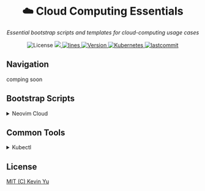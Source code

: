 <h1 align="center"> ☁️ Cloud Computing Essentials</h1>
<p align="center">
    <em>Essential bootstrap scripts and templates for cloud-computing usage cases</em>
</p>

<p align="center">
    <img src="https://img.shields.io/github/license/yqlbu/cloud-computing-essentials?color=critical" alt="License"/>
    <a href="https://hits.seeyoufarm.com">
      <img src="https://hits.seeyoufarm.com/api/count/incr/badge.svg?url=https%3A%2F%2Fgithub.com%2Fyqlbu%2Fcloud-computing-essentials&count_bg=%238C8C8B&title_bg=%23555555&icon=&icon_color=%23E7E7E7&title=hits&edge_flat=false"/>
    </a>
    <a href="https://img.shields.io/tokei/lines/github/yqlbu/cloud-computing-essentials?color=orange">
      <img src="https://img.shields.io/tokei/lines/github/yqlbu/cloud-computing-essentials?color=orange" alt="lines">
    </a>
    <a href="https://hub.docker.com/repository/docker/hikariai/">
        <img src="https://img.shields.io/badge/docker-20.10-blue" alt="Version">
    </a>
    <a href="https://github.com/neovim/neovim">
        <img src="https://img.shields.io/badge/kubernetes-v1.21-navy.svg" alt="Kubernetes"/>
    </a>
    <a href="https://github.com/yqlbu/cloud-computing-essentials">
        <img src="https://img.shields.io/github/last-commit/yqlbu/cloud-computing-essentials" alt="lastcommit"/>
    </a>

</p>

## Navigation

comping soon

## Bootstrap Scripts

<details><summary>Neovim Cloud</summary>

</br>

```
curl -fsSL https://get.hikariai.net/api/v1/neovim/ | sudo bash -
```

</p></details>

## Common Tools

<details><summary>Kubectl</summary>

</br>

```
curl -LO "https://dl.k8s.io/release/$(curl -L -s https://dl.k8s.io/release/stable.txt)/bin/linux/amd64/kubectl"
sudo chmod u+x kubectl && sudo mv kubectl /usr/bin
```

</p></details>

## License

[MIT (C) Kevin Yu](https://github.com/yqlbu/cloud-computing-essentials/blob/master/LICENSE)
